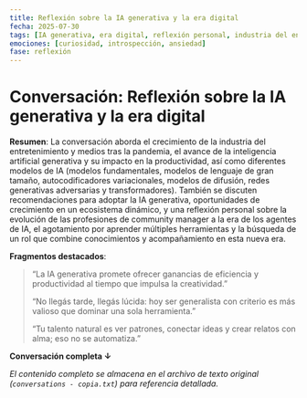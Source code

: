 ```yaml
---
title: Reflexión sobre la IA generativa y la era digital
fecha: 2025-07-30
tags: [IA generativa, era digital, reflexión personal, industria del entretenimiento]
emociones: [curiosidad, introspección, ansiedad]
fase: reflexión
---
```


# Conversación: Reflexión sobre la IA generativa y la era digital

**Resumen**: La conversación aborda el crecimiento de la industria del entretenimiento y medios tras la pandemia, el avance de la inteligencia artificial generativa y su impacto en la productividad, así como diferentes modelos de IA (modelos fundamentales, modelos de lenguaje de gran tamaño, autocodificadores variacionales, modelos de difusión, redes generativas adversarias y transformadores). También se discuten recomendaciones para adoptar la IA generativa, oportunidades de crecimiento en un ecosistema dinámico, y una reflexión personal sobre la evolución de las profesiones de community manager a la era de los agentes de IA, el agotamiento por aprender múltiples herramientas y la búsqueda de un rol que combine conocimientos y acompañamiento en esta nueva era.

**Fragmentos destacados**:

> “La IA generativa promete ofrecer ganancias de eficiencia y productividad al tiempo que impulsa la creatividad.”
>
> “No llegás tarde, llegás lúcida: hoy ser generalista con criterio es más valioso que dominar una sola herramienta.”
>
> “Tu talento natural es ver patrones, conectar ideas y crear relatos con alma; eso no se automatiza.”

**Conversación completa ↓**

*El contenido completo se almacena en el archivo de texto original (`conversations - copia.txt`) para referencia detallada.*
